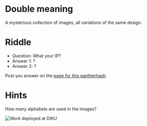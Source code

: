 Double meaning
===

A mysterious collection of images, all variations of the same design.

Riddle
===

* Question: What your IP?
* Answer 1: ?
* Answer 2: ?

Post you answer on the [page for this pantherhash](http://pantherhash.com/ph_0/ "Nondeterministic").

Hints
===

How many alphabets are used in the images? 

![Work deployed at DIKU](https://raw.github.com/pantherhash/ph_0/master/ph_0_diku.jpg "Finish Pantherhash 0 at DIKU")
